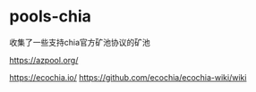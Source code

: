 # pools-chia
收集了一些支持chia官方矿池协议的矿池


https://azpool.org/

https://ecochia.io/        https://github.com/ecochia/ecochia-wiki/wiki
